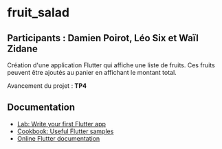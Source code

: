 # fruit_salad

## Participants : Damien Poirot, Léo Six et Waïl Zidane

Création d'une application Flutter qui affiche une liste de fruits. Ces fruits peuvent être ajoutés au panier en affichant le montant total.

Avancement du projet : **TP4**

## Documentation

- [Lab: Write your first Flutter app](https://docs.flutter.dev/get-started/codelab)
- [Cookbook: Useful Flutter samples](https://docs.flutter.dev/cookbook)
- [Online Flutter documentation](https://docs.flutter.dev/) 
